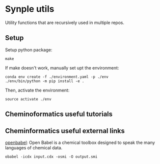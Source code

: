 # Synple utils
Utility functions that are recursively used in multiple repos. 

## Setup
Setup python package:

    make

If make doesn't work, manually set upt the environment:

	conda env create -f ./environment.yaml -p ./env
	./env/bin/python -m pip install -e .

Then, activate the environment:

    source activate ./env

## Cheminoformatics useful tutorials

## Cheminformatics useful external links
[openbabel](https://github.com/openbabel/openbabel0): Open Babel is a chemical toolbox designed to speak the many languages of chemical data. 

    obabel -icdx input.cdx -osmi -O output.smi
